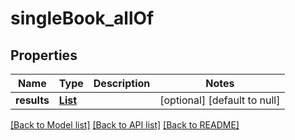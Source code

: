 # singleBook_allOf
## Properties

| Name | Type | Description | Notes |
|------------ | ------------- | ------------- | -------------|
| **results** | [**List**](Book.md) |  | [optional] [default to null] |

[[Back to Model list]](../README.md#documentation-for-models) [[Back to API list]](../README.md#documentation-for-api-endpoints) [[Back to README]](../README.md)

